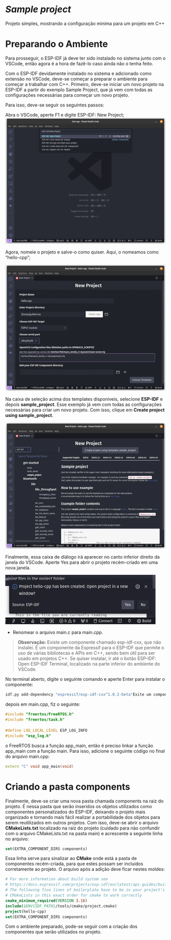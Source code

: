 # _Sample project_

Projeto simples, mostrando a configuração minima para um projeto em C++

# Preparando o Ambiente
Para prosseguir, o ESP-IDF já deve ter sido instalado no sistema junto com o VSCode, então agora é a hora de fazê-lo caso ainda não o tenha feito.

Com o ESP-IDF devidamente instalado no sistema e adicionado como extensão no VSCode, deve-se começar a preparar o ambiente para começar a trabalhar com C++. Primeiro, deve-se iniciar um novo projeto na ESP-IDF a partir do exemplo Sample Project, que já vem com todas as configurações necessárias para começar um novo projeto.

Para isso, deve-se seguir os seguintes passos:

Abra o VSCode, aperte F1 e digite ESP-IDF: New Project;
![image](./README_Images/image-1.webp)



Agora, nomeie o projeto e salve-o como quiser. Aqui, o nomeamos como “hello-cpp”;

![image](./README_Images/image-2.png)

Na caixa de seleção acima dos templates disponíveis, selecione **ESP-IDF** e depois **sample_project**. Esse exemplo já vem com todas as configurações necessárias para criar um novo projeto. Com isso, clique em **Create project using sample_project**.

![image](./Readme_Images/image3.webp)

Finalmente, essa caixa de diálogo irá aparecer no canto inferior direito da janela do VSCode. Aperte Yes para abrir o projeto recém-criado em uma nova janela.

![image](./Readme_Images/image4.webp)

- Renomear o arquivo main.c para main.cpp. 

> **Observação:** Existe um componente chamado esp-idf-cxx, que não instalei. É um componente da Espressif para o ESP-IDF que permite o uso de várias bibliotecas e APIs em C++, sendo bem útil para ser usado em projetos C++. Se quiser instalar, ir até o botão ESP-IDF: Open ESP-IDF Terminal, localizado na parte inferior do ambiente do VSCode.


No terminal aberto, digite o seguinte comando e aperte Enter para instalar o componente:

```bash
idf.py add-dependency "espressif/esp-idf-cxx^1.0.2-beta"Exite um componente necessário para 
```

depois em main.cpp, fiz o seguinte:
```cpp
#include "freertos/FreeRTOS.h"
#include "freertos/task.h"

#define LOG_LOCAL_LEVEL ESP_LOG_INFO
#include "esp_log.h"
```

o FreeRTOS busca a função app_main, então é preciso linkar a função app_main com a função main. Para isso, adicione o seguinte código no final do arquivo main.cpp:

```cpp
extern "C" void app_main(void)
```

# Criando a pasta components

Finalmente, deve-se criar uma nova pasta chamada components na raiz do projeto. É nessa pasta que serão inseridos os objetos utilizados como componentes personalizados do ESP-IDF, deixando o projeto mais organizado e tornando mais fácil realizar a portabilidade dos objetos para serem reutilizados em outros projetos. Com isso, deve-se abrir o arquivo **CMakeLists.txt** localizado na raiz do projeto (cuidado para não confundir com o arquivo CMakeLists.txt na pasta main) e acrescente a seguinte linha no arquivo:

```cmake
set(EXTRA_COMPONENT_DIRS components)
```

Essa linha serve para sinalizar ao **CMake** onde está a pasta de componentes recém-criada, para que estes possam ser incluídos corretamente ao projeto. O arquivo após a adição deve ficar nestes moldes:

```cmake
# For more information about build system see
# https://docs.espressif.com/projects/esp-idf/en/latest/api-guides/build-system.html
# The following five lines of boilerplate have to be in your project's
# CMakeLists in this exact order for cmake to work correctly
cmake_minimum_required(VERSION 3.16)
include($ENV{IDF_PATH}/tools/cmake/project.cmake)
project(hello-cpp)
set(EXTRA_COMPONENT_DIRS components)
```

Com o ambiente preparado, pode-se seguir com a criação dos componentes que serão utilizados no projeto.

